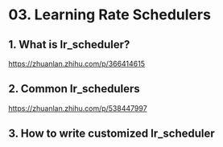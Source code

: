 # 03. Learning Rate Schedulers

## 1. What is lr_scheduler?

https://zhuanlan.zhihu.com/p/366414615

## 2. Common lr_schedulers

https://zhuanlan.zhihu.com/p/538447997

## 3. How to write customized lr_scheduler


